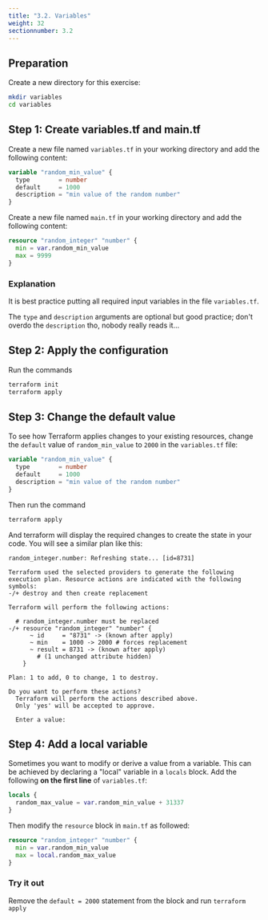 ```yaml
---
title: "3.2. Variables"
weight: 32
sectionnumber: 3.2
---
```



## Preparation

Create a new directory for this exercise:
```bash
mkdir variables
cd variables
```


## Step 1: Create variables.tf and main.tf

Create a new file named `variables.tf` in your working directory and add the following content:
```terraform
variable "random_min_value" {
  type        = number
  default     = 1000
  description = "min value of the random number"
}
```

Create a new file named `main.tf` in your working directory and add the following content:
```terraform
resource "random_integer" "number" {
  min = var.random_min_value
  max = 9999
}
```


### Explanation

It is best practice putting all required input variables in the file `variables.tf`.

The `type` and `description` arguments are optional but good practice; don't overdo the `description` tho,
nobody really reads it...


## Step 2: Apply the configuration

Run the commands
```bash
terraform init
terraform apply
```


## Step 3: Change the default value

To see how Terraform applies changes to your existing resources,
change the `default` value of `random_min_value` to `2000` in the
`variables.tf` file:

```terraform
variable "random_min_value" {
  type        = number
  default     = 1000
  description = "min value of the random number"
}
```

Then run the command
```bash
terraform apply
```

And terraform will display the required changes to create the state in your code.
You will see a similar plan like this:
```
random_integer.number: Refreshing state... [id=8731]

Terraform used the selected providers to generate the following
execution plan. Resource actions are indicated with the following
symbols:
-/+ destroy and then create replacement

Terraform will perform the following actions:

  # random_integer.number must be replaced
-/+ resource "random_integer" "number" {
      ~ id     = "8731" -> (known after apply)
      ~ min    = 1000 -> 2000 # forces replacement
      ~ result = 8731 -> (known after apply)
        # (1 unchanged attribute hidden)
    }

Plan: 1 to add, 0 to change, 1 to destroy.

Do you want to perform these actions?
  Terraform will perform the actions described above.
  Only 'yes' will be accepted to approve.

  Enter a value:
  ```


## Step 4: Add a local variable

Sometimes you want to modify or derive a value from a variable. This can be achieved by declaring a "local" variable in
a `locals` block. Add the following **on the first line** of `variables.tf`:
```terraform
locals {
  random_max_value = var.random_min_value + 31337
}
```

Then modify the `resource` block in `main.tf` as followed:
```terraform
resource "random_integer" "number" {
  min = var.random_min_value
  max = local.random_max_value
}
```


### Try it out

Remove the `default = 2000` statement from the block and run `terraform apply`
